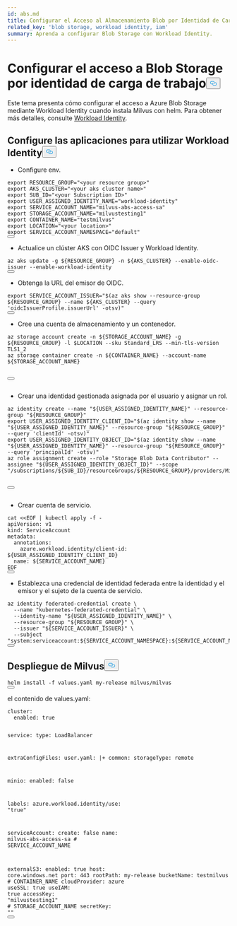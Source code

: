 ```yaml
---
id: abs.md
title: Configurar el Acceso al Almacenamiento Blob por Identidad de Carga de Trabajo
related_key: 'blob storage, workload identity, iam'
summary: Aprenda a configurar Blob Storage con Workload Identity.
---
```

<h1 id="Configure-Blob-Storage-Access-by-Workload-Identity" class="common-anchor-header">Configurar el acceso a Blob Storage por identidad de carga de trabajo<button data-href="#Configure-Blob-Storage-Access-by-Workload-Identity" class="anchor-icon" translate="no">
      <svg translate="no"
        aria-hidden="true"
        focusable="false"
        height="20"
        version="1.1"
        viewBox="0 0 16 16"
        width="16"
      >
        <path
          fill="#0092E4"
          fill-rule="evenodd"
          d="M4 9h1v1H4c-1.5 0-3-1.69-3-3.5S2.55 3 4 3h4c1.45 0 3 1.69 3 3.5 0 1.41-.91 2.72-2 3.25V8.59c.58-.45 1-1.27 1-2.09C10 5.22 8.98 4 8 4H4c-.98 0-2 1.22-2 2.5S3 9 4 9zm9-3h-1v1h1c1 0 2 1.22 2 2.5S13.98 12 13 12H9c-.98 0-2-1.22-2-2.5 0-.83.42-1.64 1-2.09V6.25c-1.09.53-2 1.84-2 3.25C6 11.31 7.55 13 9 13h4c1.45 0 3-1.69 3-3.5S14.5 6 13 6z"
        ></path>
      </svg>
    </button></h1><p>Este tema presenta cómo configurar el acceso a Azure Blob Storage mediante Workload Identity cuando instala Milvus con helm. Para obtener más detalles, consulte <a href="https://azure.github.io/azure-workload-identity/docs/introduction.html">Workload Identity</a>.</p>
<h2 id="Configure-applications-to-use-Workload-Identity" class="common-anchor-header">Configure las aplicaciones para utilizar Workload Identity<button data-href="#Configure-applications-to-use-Workload-Identity" class="anchor-icon" translate="no">
      <svg translate="no"
        aria-hidden="true"
        focusable="false"
        height="20"
        version="1.1"
        viewBox="0 0 16 16"
        width="16"
      >
        <path
          fill="#0092E4"
          fill-rule="evenodd"
          d="M4 9h1v1H4c-1.5 0-3-1.69-3-3.5S2.55 3 4 3h4c1.45 0 3 1.69 3 3.5 0 1.41-.91 2.72-2 3.25V8.59c.58-.45 1-1.27 1-2.09C10 5.22 8.98 4 8 4H4c-.98 0-2 1.22-2 2.5S3 9 4 9zm9-3h-1v1h1c1 0 2 1.22 2 2.5S13.98 12 13 12H9c-.98 0-2-1.22-2-2.5 0-.83.42-1.64 1-2.09V6.25c-1.09.53-2 1.84-2 3.25C6 11.31 7.55 13 9 13h4c1.45 0 3-1.69 3-3.5S14.5 6 13 6z"
        ></path>
      </svg>
    </button></h2><ul>
<li>Configure env.</li>
</ul>
<pre><code translate="no" class="language-bash"><span class="hljs-keyword">export</span> <span class="hljs-variable constant_">RESOURCE_GROUP</span>=<span class="hljs-string">&quot;&lt;your resource group&gt;&quot;</span>
<span class="hljs-keyword">export</span> <span class="hljs-variable constant_">AKS_CLUSTER</span>=<span class="hljs-string">&quot;&lt;your aks cluster name&gt;&quot;</span> 
<span class="hljs-keyword">export</span> <span class="hljs-variable constant_">SUB_ID</span>=<span class="hljs-string">&quot;&lt;your Subscription ID&gt;&quot;</span>
<span class="hljs-keyword">export</span> <span class="hljs-variable constant_">USER_ASSIGNED_IDENTITY_NAME</span>=<span class="hljs-string">&quot;workload-identity&quot;</span>
<span class="hljs-keyword">export</span> <span class="hljs-variable constant_">SERVICE_ACCOUNT_NAME</span>=<span class="hljs-string">&quot;milvus-abs-access-sa&quot;</span>
<span class="hljs-keyword">export</span> <span class="hljs-variable constant_">STORAGE_ACCOUNT_NAME</span>=<span class="hljs-string">&quot;milvustesting1&quot;</span>
<span class="hljs-keyword">export</span> <span class="hljs-variable constant_">CONTAINER_NAME</span>=<span class="hljs-string">&quot;testmilvus&quot;</span>
<span class="hljs-keyword">export</span> <span class="hljs-variable constant_">LOCATION</span>=<span class="hljs-string">&quot;&lt;your location&gt;&quot;</span>
<span class="hljs-keyword">export</span> <span class="hljs-variable constant_">SERVICE_ACCOUNT_NAMESPACE</span>=<span class="hljs-string">&quot;default&quot;</span>
<button class="copy-code-btn"></button></code></pre>
<ul>
<li>Actualice un clúster AKS con OIDC Issuer y Workload Identity.</li>
</ul>
<pre><code translate="no" class="language-bash">az aks update -g <span class="hljs-variable">${RESOURCE_GROUP}</span> -n <span class="hljs-variable">${AKS_CLUSTER}</span> --enable-oidc-issuer --enable-workload-identity
<button class="copy-code-btn"></button></code></pre>
<ul>
<li>Obtenga la URL del emisor de OIDC.</li>
</ul>
<pre><code translate="no" class="language-bash"><span class="hljs-built_in">export</span> SERVICE_ACCOUNT_ISSUER=<span class="hljs-string">&quot;<span class="hljs-subst">$(az aks show --resource-group ${RESOURCE_GROUP} --name ${AKS_CLUSTER} --query &#x27;oidcIssuerProfile.issuerUrl&#x27; -otsv)</span>&quot;</span>
<button class="copy-code-btn"></button></code></pre>
<ul>
<li>Cree una cuenta de almacenamiento y un contenedor.</li>
</ul>
<pre><code translate="no" class="language-bash">az storage account create -n <span class="hljs-variable">${STORAGE_ACCOUNT_NAME}</span> -g <span class="hljs-variable">${RESOURCE_GROUP}</span> -l <span class="hljs-variable">$LOCATION</span> --sku Standard_LRS --min-tls-version TLS1_2
az storage container create -n <span class="hljs-variable">${CONTAINER_NAME}</span> --account-name <span class="hljs-variable">${STORAGE_ACCOUNT_NAME}</span>

<button class="copy-code-btn"></button></code></pre>
<ul>
<li>Crear una identidad gestionada asignada por el usuario y asignar un rol.</li>
</ul>
<pre><code translate="no" class="language-bash">az identity create --name <span class="hljs-string">&quot;<span class="hljs-variable">${USER_ASSIGNED_IDENTITY_NAME}</span>&quot;</span> --resource-group <span class="hljs-string">&quot;<span class="hljs-variable">${RESOURCE_GROUP}</span>&quot;</span>
<span class="hljs-built_in">export</span> USER_ASSIGNED_IDENTITY_CLIENT_ID=<span class="hljs-string">&quot;<span class="hljs-subst">$(az identity show --name <span class="hljs-string">&quot;<span class="hljs-variable">${USER_ASSIGNED_IDENTITY_NAME}</span>&quot;</span> --resource-group <span class="hljs-string">&quot;<span class="hljs-variable">${RESOURCE_GROUP}</span>&quot;</span> --query &#x27;clientId&#x27; -otsv)</span>&quot;</span>
<span class="hljs-built_in">export</span> USER_ASSIGNED_IDENTITY_OBJECT_ID=<span class="hljs-string">&quot;<span class="hljs-subst">$(az identity show --name <span class="hljs-string">&quot;<span class="hljs-variable">${USER_ASSIGNED_IDENTITY_NAME}</span>&quot;</span> --resource-group <span class="hljs-string">&quot;<span class="hljs-variable">${RESOURCE_GROUP}</span>&quot;</span> --query &#x27;principalId&#x27; -otsv)</span>&quot;</span>
az role assignment create --role <span class="hljs-string">&quot;Storage Blob Data Contributor&quot;</span> --assignee <span class="hljs-string">&quot;<span class="hljs-variable">${USER_ASSIGNED_IDENTITY_OBJECT_ID}</span>&quot;</span> --scope <span class="hljs-string">&quot;/subscriptions/<span class="hljs-variable">${SUB_ID}</span>/resourceGroups/<span class="hljs-variable">${RESOURCE_GROUP}</span>/providers/Microsoft.Storage/storageAccounts/<span class="hljs-variable">${STORAGE_ACCOUNT_NAME}</span>&quot;</span>

<button class="copy-code-btn"></button></code></pre>
<ul>
<li>Crear cuenta de servicio.</li>
</ul>
<pre><code translate="no" class="language-bash"><span class="hljs-built_in">cat</span> &lt;&lt;<span class="hljs-string">EOF | kubectl apply -f -
apiVersion: v1
kind: ServiceAccount
metadata:
  annotations:
    azure.workload.identity/client-id: ${USER_ASSIGNED_IDENTITY_CLIENT_ID}
  name: ${SERVICE_ACCOUNT_NAME}
EOF</span>
<button class="copy-code-btn"></button></code></pre>
<ul>
<li>Establezca una credencial de identidad federada entre la identidad y el emisor y el sujeto de la cuenta de servicio.</li>
</ul>
<pre><code translate="no" class="language-bash">az identity federated-credential create \
  --name <span class="hljs-string">&quot;kubernetes-federated-credential&quot;</span> \
  --identity-name <span class="hljs-string">&quot;<span class="hljs-variable">${USER_ASSIGNED_IDENTITY_NAME}</span>&quot;</span> \
  --resource-group <span class="hljs-string">&quot;<span class="hljs-variable">${RESOURCE_GROUP}</span>&quot;</span> \
  --issuer <span class="hljs-string">&quot;<span class="hljs-variable">${SERVICE_ACCOUNT_ISSUER}</span>&quot;</span> \
  --subject <span class="hljs-string">&quot;system:serviceaccount:<span class="hljs-variable">${SERVICE_ACCOUNT_NAMESPACE}</span>:<span class="hljs-variable">${SERVICE_ACCOUNT_NAME}</span>&quot;</span>
<button class="copy-code-btn"></button></code></pre>
<h2 id="Deploy-Milvus" class="common-anchor-header">Despliegue de Milvus<button data-href="#Deploy-Milvus" class="anchor-icon" translate="no">
      <svg translate="no"
        aria-hidden="true"
        focusable="false"
        height="20"
        version="1.1"
        viewBox="0 0 16 16"
        width="16"
      >
        <path
          fill="#0092E4"
          fill-rule="evenodd"
          d="M4 9h1v1H4c-1.5 0-3-1.69-3-3.5S2.55 3 4 3h4c1.45 0 3 1.69 3 3.5 0 1.41-.91 2.72-2 3.25V8.59c.58-.45 1-1.27 1-2.09C10 5.22 8.98 4 8 4H4c-.98 0-2 1.22-2 2.5S3 9 4 9zm9-3h-1v1h1c1 0 2 1.22 2 2.5S13.98 12 13 12H9c-.98 0-2-1.22-2-2.5 0-.83.42-1.64 1-2.09V6.25c-1.09.53-2 1.84-2 3.25C6 11.31 7.55 13 9 13h4c1.45 0 3-1.69 3-3.5S14.5 6 13 6z"
        ></path>
      </svg>
    </button></h2><pre><code translate="no" class="language-bash">helm install -f values.yaml my-release milvus/milvus
<button class="copy-code-btn"></button></code></pre>
<p>el contenido de values.yaml:</p>
<pre><code translate="no" class="language-yaml">cluster:
  enabled: <span class="hljs-literal">true</span>

service:
  <span class="hljs-built_in">type</span>: LoadBalancer

extraConfigFiles:
  user.yaml: |+
    common:
      storageType: remote

minio:
  enabled: <span class="hljs-literal">false</span>

labels:
  azure.workload.identity/use: <span class="hljs-string">&quot;true&quot;</span>

serviceAccount:
  create: <span class="hljs-literal">false</span>
  name: milvus-abs-access-sa <span class="hljs-comment"># SERVICE_ACCOUNT_NAME</span>

externalS3:
  enabled: <span class="hljs-literal">true</span>
  host: core.windows.net
  port: 443
  rootPath: my-release
  bucketName: testmilvus <span class="hljs-comment"># CONTAINER_NAME</span>
  cloudProvider: azure
  useSSL: <span class="hljs-literal">true</span>
  useIAM: <span class="hljs-literal">true</span>
  accessKey: <span class="hljs-string">&quot;milvustesting1&quot;</span> <span class="hljs-comment"># STORAGE_ACCOUNT_NAME</span>
  secretKey: <span class="hljs-string">&quot;&quot;</span>
<button class="copy-code-btn"></button></code></pre>
